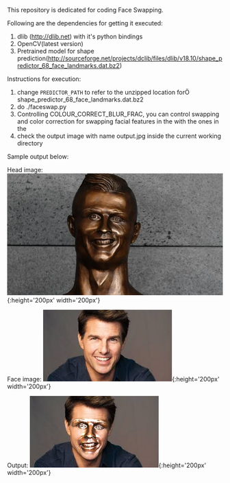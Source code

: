 This repository is dedicated for coding Face Swapping.

Following are the dependencies for getting it executed:
1. dlib (http://dlib.net) with it's python bindings
2. OpenCV(latest version)
3. Pretrained model for shape prediction(http://sourceforge.net/projects/dclib/files/dlib/v18.10/shape_predictor_68_face_landmarks.dat.bz2)

Instructions for execution:
1. change `PREDICTOR_PATH` to refer to the unzipped location forÖ shape_predictor_68_face_landmarks.dat.bz2
2. do ./faceswap.py <head image> <face image>
3. Controlling COLOUR_CORRECT_BLUR_FRAC, you can control swapping and color correction for swapping facial features in the <head image> with the ones in the <face image>
4. check the output image with name output.jpg inside the current working directory


Sample output below:

Head image:
![](/ronaldo-statue.jpg){:height='200px' width='200px'}

Face image:
![](/tom-cruise.jpg){:height='200px' width='200px'}

Output:
![](/output-1.9.jpg){:height='200px' width='200px'}
